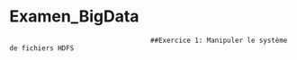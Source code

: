 # Examen_BigData
                                       ##Exercice 1: Manipuler le système de fichiers HDFS  
